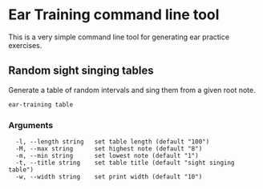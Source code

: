# Ear Training command line tool

This is a very simple command line tool for generating ear practice exercises.

## Random sight singing tables

Generate a table of random intervals and sing them from a given root note.

```bash
ear-training table
```

### Arguments

```
  -l, --length string   set table length (default "100")
  -M, --max string      set highest note (default "8")
  -m, --min string      set lowest note (default "1")
  -t, --title string    set table title (default "sight singing table")
  -w, --width string    set print width (default "10")
```
